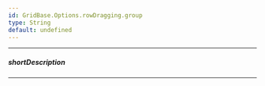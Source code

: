 ```yaml
---
id: GridBase.Options.rowDragging.group
type: String
default: undefined
---
```

---
##### shortDescription
<!-- Description goes here -->

---
<!-- Description goes here -->